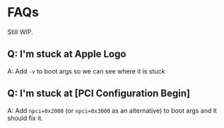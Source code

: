# FAQs

Still WIP.

## Q: I'm stuck at Apple Logo

A: Add `-v` to boot args so we can see where it is stuck

## Q: I'm stuck at \[PCI Configuration Begin\]

A: Add `npci=0x2000` \(or `npci=0x3000` as an alternative\) to boot args and it should fix it.



